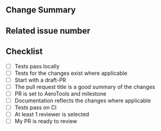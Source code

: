 ## Change Summary

<!-- Please give a short summary of the changes. -->

## Related issue number

<!-- Are there any issues opened that will be resolved by merging this change? -->
<!-- WARNING: please use "fix #123" style references so the issue is closed when this PR is merged. -->

## Checklist

* [ ] Tests pass locally
* [ ] Tests for the changes exist where applicable
* [ ] Start with a draft-PR
* [ ] The pull request title is a good summary of the changes
* [ ] PR is set to AeroTools and milestone
* [ ] Documentation reflects the changes where applicable
* [ ] Tests pass on CI
* [ ] At least 1 reviewer is selected
* [ ] My PR is ready to review
